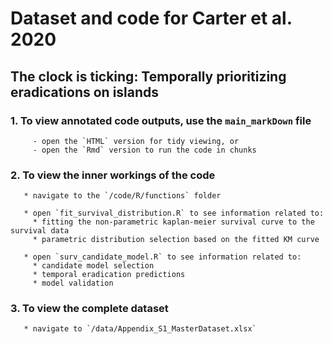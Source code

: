 # Dataset and code for Carter et al. 2020 
##  The clock is ticking: Temporally prioritizing eradications on islands

### 1. To view annotated code outputs, use the `main_markDown` file
         - open the `HTML` version for tidy viewing, or
         - open the `Rmd` version to run the code in chunks

### 2. To view the inner workings of the code
       * navigate to the `/code/R/functions` folder
	   
       * open `fit_survival_distribution.R` to see information related to:
         * fitting the non-parametric kaplan-meier survival curve to the survival data
         * parametric distribution selection based on the fitted KM curve
		 
       * open `surv_candidate_model.R` to see information related to:
         * candidate model selection
         * temporal eradication predictions
         * model validation
		 
### 3. To view the complete dataset
       * navigate to `/data/Appendix_S1_MasterDataset.xlsx`